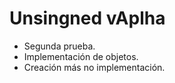 # Unsingned vAplha

* Segunda prueba.
* Implementación de objetos.
* Creación más no implementación.
